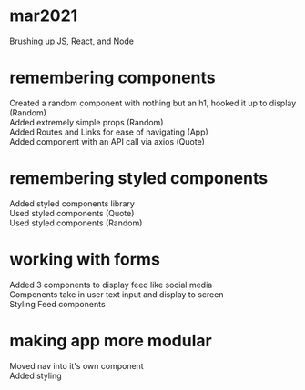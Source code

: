 # mar2021
Brushing up JS, React, and Node

# remembering components
Created a random component with nothing but an h1, hooked it up to display (Random)<br>
Added extremely simple props (Random)<br>
Added Routes and Links for ease of navigating (App)<br>
Added component with an API call via axios (Quote)<br>

# remembering styled components
Added styled components library<br>
Used styled components (Quote)<br>
Used styled components (Random)<br>

# working with forms
Added 3 components to display feed like social media<br>
Components take in user text input and display to screen<br>
Styling Feed components<br>

# making app more modular
Moved nav into it's own component<br>
Added styling<br>